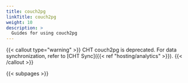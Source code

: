 ```yaml
---
title: couch2pg
linkTitle: couch2pg
weight: 10
description: >
  Guides for using couch2pg
---
```


{{< callout type="warning" >}}
  CHT couch2pg is deprecated. For data synchronization, refer to [CHT Sync]({{< ref "hosting/analytics" >}}).
{{< /callout >}}

{{< subpages >}}